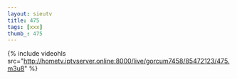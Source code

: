 ```yaml
--- 
layout: sieutv
title: 475
tags: [xxx]
thumb_: 475
---
```

{% include videohls src="http://hometv.iptvserver.online:8000/live/gorcum7458/85472123/475.m3u8" %} 
